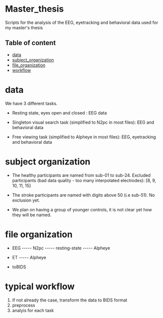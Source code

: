 # Master_thesis
Scripts for the analysis of the EEG, eyetracking and behavioral data used for my master's thesis

## Table of content 

- [data](#data)
- [subject_organization](#subject-organization)
- [file_organization](#file-organization)
- [workflow](#typical-workflow)

# data

We have 3 different tasks.

-  Resting state, eyes open and closed : EEG data

- Singleton visual search task (simplified to N2pc in most files): EEG and behavioral data

- Free viewing task (simplified to Alpheye in most files): EEG, eyetracking and behavioral data

# subject organization

- The healthy participants are named from sub-01 to sub-24. Excluded participants (bad data quality - too many interpolated electrodes): [8, 9, 10, 11, 15]

- The stroke participants are named with digits above 50 (i.e sub-51). No exclusion yet. 

- We plan on having a group of younger controls, it is not clear yet how they will be named. 

# file organization 

- EEG 
----- N2pc
----- resting-state
----- Alpheye

- ET
----- Alpheye

- toBIDS

# typical workflow

1. If not already the case, transform the data to BIDS format
2. preprocess
3. analyis for each task

